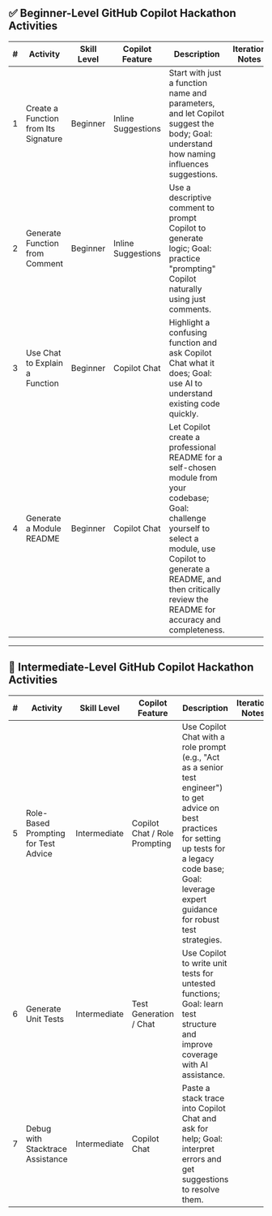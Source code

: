 ## ✅ Beginner-Level GitHub Copilot Hackathon Activities

| #   | Activity                                | Skill Level | Copilot Feature             | Description                                                                                                                              | Iteration Notes |
|-----|-----------------------------------------|-------------|------------------------------|------------------------------------------------------------------------------------------------------------------------------------------|-----------------|
| 1   | Create a Function from Its Signature    | Beginner    | Inline Suggestions           | Start with just a function name and parameters, and let Copilot suggest the body; Goal: understand how naming influences suggestions.     |                 |
| 2   | Generate Function from Comment          | Beginner    | Inline Suggestions           | Use a descriptive comment to prompt Copilot to generate logic; Goal: practice "prompting" Copilot naturally using just comments.         |                 |
| 3   | Use Chat to Explain a Function          | Beginner    | Copilot Chat                 | Highlight a confusing function and ask Copilot Chat what it does; Goal: use AI to understand existing code quickly.                      |                 |
| 4   | Generate a Module README                  | Beginner    | Copilot Chat                 | Let Copilot create a professional README for a self-chosen module from your codebase; Goal: challenge yourself to select a module, use Copilot to generate a README, and then critically review the README for accuracy and completeness. |                 |

---

## 🔧 Intermediate-Level GitHub Copilot Hackathon Activities

| #   | Activity                                | Skill Level | Copilot Feature             | Description                                                                                                                              | Iteration Notes |
|-----|-----------------------------------------|-------------|------------------------------|------------------------------------------------------------------------------------------------------------------------------------------|-----------------|
| 5   | Role-Based Prompting for Test Advice    | Intermediate    | Copilot Chat / Role Prompting| Use Copilot Chat with a role prompt (e.g., "Act as a senior test engineer") to get advice on best practices for setting up tests for a legacy code base; Goal: leverage expert guidance for robust test strategies. |                 |
| 6   | Generate Unit Tests                     | Intermediate    | Test Generation / Chat       | Use Copilot to write unit tests for untested functions; Goal: learn test structure and improve coverage with AI assistance.              |                 |
| 7   | Debug with Stacktrace Assistance        | Intermediate    | Copilot Chat                 | Paste a stack trace into Copilot Chat and ask for help; Goal: interpret errors and get suggestions to resolve them.                      |                 |